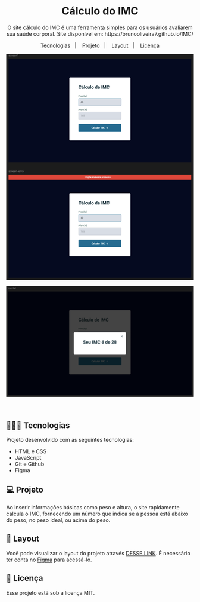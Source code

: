 <h1 align="center"> Cálculo do IMC </h1>

<p align="center">
O site cálculo do IMC é uma ferramenta simples para os usuários avaliarem sua saúde corporal. Site disponível em: https://brunooliveira7.github.io/IMC/
</p>

<p align="center">
  <a href="#-tecnologias">Tecnologias</a>&nbsp;&nbsp;&nbsp;|&nbsp;&nbsp;&nbsp;
  <a href="#-projeto">Projeto</a>&nbsp;&nbsp;&nbsp;|&nbsp;&nbsp;&nbsp;
  <a href="#-layout">Layout</a>&nbsp;&nbsp;&nbsp;|&nbsp;&nbsp;&nbsp;
  <a href="#memo-licença">Licença</a>
</p>

<p align="center">
  <img alt="License" src="https://github.com/brunooliveira7/IMC/blob/main/assets/Layout%20IMC%201.png">
</p>
<p align="center">
  <img alt="License" src="https://github.com/brunooliveira7/IMC/blob/main/assets/Layout%20IMC%202.png">
</p>

<br>

## 🧑🏻‍💻 Tecnologias

Projeto desenvolvido com as seguintes tecnologias:

- HTML e CSS
- JavaScript
- Git e Github
- Figma

## 💻 Projeto

Ao inserir informações básicas como peso e altura, o site rapidamente calcula o IMC, fornecendo um número que indica se a pessoa está abaixo do peso, no peso ideal, ou acima do peso.

## 🔖 Layout

Você pode visualizar o layout do projeto através [DESSE LINK](https://www.figma.com/design/AKAfb81i3Y6Rb4HAhxvqet/Jogo-Adivinha%C3%A7%C3%A3o-(Copy)?node-id=0-1&m=dev). É necessário ter conta no [Figma](https://figma.com) para acessá-lo.

## :memo: Licença

Esse projeto está sob a licença MIT.
